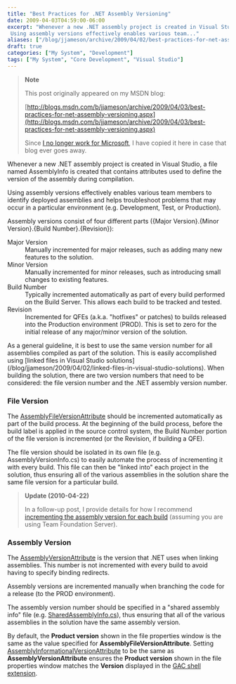 ```yaml
---
title: "Best Practices for .NET Assembly Versioning"
date: 2009-04-03T04:59:00-06:00
excerpt: "Whenever a new .NET assembly project is created in Visual Studio, a file named AssemblyInfo is created that contains attributes used to define the version of the assembly during compilation. 
 Using assembly versions effectively enables various team..."
aliases: ["/blog/jjameson/archive/2009/04/02/best-practices-for-net-assembly-versioning.aspx", "/blog/jjameson/archive/2009/04/03/best-practices-for-net-assembly-versioning.aspx"]
draft: true
categories: ["My System", "Development"]
tags: ["My System", "Core Development", "Visual Studio"]
---
```


> **Note**
>
> This post originally appeared on my MSDN blog:
>
> [http://blogs.msdn.com/b/jjameson/archive/2009/04/03/best-practices-for-net-assembly-versioning.aspx](http://blogs.msdn.com/b/jjameson/archive/2009/04/03/best-practices-for-net-assembly-versioning.aspx)
>
> Since [I no longer work for Microsoft](/blog/jjameson/2011/09/02/last-day-with-microsoft), I have copied it here in case that blog ever goes away.

Whenever a new .NET assembly project is created in Visual Studio, a file named AssemblyInfo is created that contains attributes used to define the version of the assembly during compilation.

Using assembly versions effectively enables various team members to identify deployed assemblies and helps troubleshoot problems that may occur in a particular environment (e.g. Development, Test, or Production).

Assembly versions consist of four different parts ({Major Version}.{Minor Version}.{Build Number}.{Revision}):

<dl><dt>Major Version</dt><dd>Manually incremented for major releases, such as adding many new features to the solution.</dd><dt>Minor Version</dt><dd>Manually incremented for minor releases, such as introducing small changes to existing features.</dd><dt>Build Number</dt><dd>Typically incremented automatically as part of every build performed on the Build Server. This allows each build to be tracked and tested.</dd><dt>Revision</dt><dd>Incremented for QFEs (a.k.a. "hotfixes" or patches) to builds released into the Production environment (PROD). This is set to zero for the initial release of any major/minor version of the solution.</dd></dl>
As a general guideline, it is best to use the same version number for all assemblies compiled as part of the solution. This is easily accomplished using [linked files in Visual Studio solutions](/blog/jjameson/2009/04/02/linked-files-in-visual-studio-solutions).
When building the solution, there are two version numbers that need to be considered: the file version number and the .NET assembly version number.

### File Version

The [AssemblyFileVersionAttribute](http://msdn.microsoft.com/en-us/library/system.reflection.assemblyfileversionattribute%28VS.71%29.aspx) should be incremented automatically as part of the build process. At the beginning of the build process, before the build label is applied in the source control system, the Build Number portion of the file version is incremented (or the Revision, if building a QFE).

The file version should be isolated in its own file (e.g. AssemblyVersionInfo.cs) to easily automate the process of incrementing it with every build. This file can then be "linked into" each project in the solution, thus ensuring all of the various assemblies in the solution share the same file version for a particular build.

> **Update (2010-04-22)**
>
> In a follow-up post, I provide details for how I recommend [incrementing the assembly version for each build](/blog/jjameson/2010/03/25/incrementing-the-assembly-version-for-each-build) (assuming you are using Team Foundation Server).

### Assembly Version

The [AssemblyVersionAttribute](http://msdn.microsoft.com/en-us/library/system.reflection.assemblyversionattribute.aspx) is the version that .NET uses when linking assemblies. This number is not incremented with every build to avoid having to specify binding redirects.

Assembly versions are incremented manually when branching the code for a release (to the PROD environment).

The assembly version number should be specified in a "shared assembly info" file (e.g. [SharedAssemblyInfo.cs](/blog/jjameson/2009/04/03/shared-assembly-info-in-visual-studio-projects)), thus ensuring that all of the various assemblies in the solution have the same assembly version.

By default, the **Product version** shown in the file properties window is the same as the value specified for **AssemblyFileVersionAttribute**. Setting [AssemblyInformationalVersionAttribute](http://msdn.microsoft.com/en-us/library/system.reflection.assemblyinformationalversionattribute%28VS.71%29.aspx) to be the same as **AssemblyVersionAttribute** ensures the **Product version** shown in the file properties window matches the **Version** displayed in the [GAC shell extension](http://msdn.microsoft.com/en-us/library/34149zk3.aspx).

